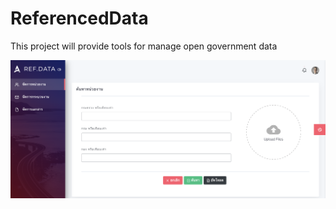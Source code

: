 # ReferencedData
This project will provide tools for manage open government data


![alt text](./photos/agency-screen.png "ตัวอย่างการจัดการหน่วยงาน")
